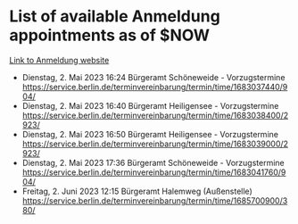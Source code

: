 # List of available Anmeldung appointments as of $NOW
[Link to Anmeldung website](https://service.berlin.de/terminvereinbarung/termin/tag.php?termin=1&anliegen[]=120686&dienstleisterlist=122210,122217,327316,122219,327312,122227,327314,122231,327346,122243,327348,122254,122252,329742,122260,329745,122262,329748,122271,327278,122273,327274,122277,327276,330436,122280,327294,122282,327290,122284,327292,122291,327270,122285,327266,122286,327264,122296,327268,150230,329760,122297,327286,122294,327284,122312,329763,122314,329775,122304,327330,122311,327334,122309,327332,317869,122281,327352,122279,329772,122283,122276,327324,122274,327326,122267,329766,122246,327318,122251,327320,122257,327322,122208,327298,122226,327300&herkunft=http%3A%2F%2Fservice.berlin.de%2Fdienstleistung%2F120686%2F)
- Dienstag, 2. Mai 2023 16:24 Bürgeramt Schöneweide - Vorzugstermine https://service.berlin.de/terminvereinbarung/termin/time/1683037440/904/
- Dienstag, 2. Mai 2023 16:40 Bürgeramt Heiligensee - Vorzugstermine https://service.berlin.de/terminvereinbarung/termin/time/1683038400/2923/
- Dienstag, 2. Mai 2023 16:50 Bürgeramt Heiligensee - Vorzugstermine https://service.berlin.de/terminvereinbarung/termin/time/1683039000/2923/
- Dienstag, 2. Mai 2023 17:36 Bürgeramt Schöneweide - Vorzugstermine https://service.berlin.de/terminvereinbarung/termin/time/1683041760/904/
- Freitag, 2. Juni 2023 12:15 Bürgeramt Halemweg (Außenstelle) https://service.berlin.de/terminvereinbarung/termin/time/1685700900/380/
